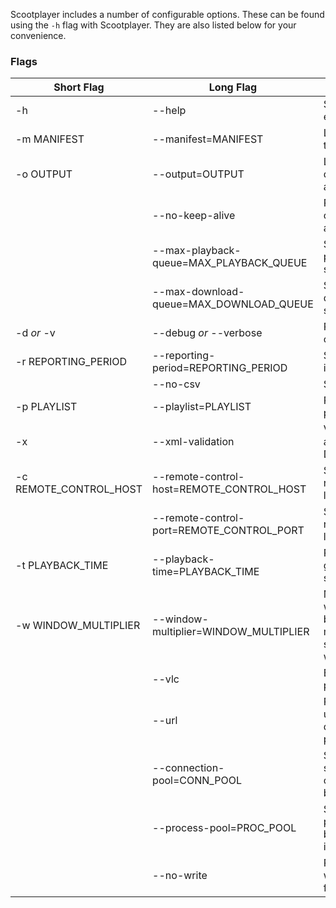 Scootplayer includes a number of configurable options. These can be found using the `-h` flag with Scootplayer. They are also listed below for your convenience.

### Flags ###

| Short Flag             | Long Flag                                 | Description                                                                              | Default     |
|------------------------|-------------------------------------------|------------------------------------------------------------------------------------------|-------------|
| -h                     | --help                                    | Show this table and exit                                                                 |             |
| -m MANIFEST            | --manifest=MANIFEST                       | Location of manifest to load                                                             |             |
| -o OUTPUT              | --output=OUTPUT                           | Location to store downloaded files and reports                                           | `out/`      |
|                        | --no-keep-alive                           | Prevent HTTP connection pooling and persistency                                          |             |
|                        | --max-playback-queue=MAX_PLAYBACK_QUEUE   | Set maximum size of playback queue in seconds                                            | 60 seconds  |
|                        | --max-download-queue=MAX_DOWNLOAD_QUEUE   | Set maximum size of download queue in seconds                                            | 30 seconds  |
| -d *or* -v             | --debug *or* --verbose                    | Print all output to console                                                              |             |
| -r REPORTING_PERIOD    | --reporting-period=REPORTING_PERIOD       | Set reporting period in seconds                                                          |             |
|                        | --no-csv                                  | Stop CSV writing                                                                         |             |
| -p PLAYLIST            | --playlist=PLAYLIST                       | Playlist of MPDs to play in succession                                                   |             |
| -x                     | --xml-validation                          | Validate the MPD against the MPEG-DASH schema                                            |             |
| -c REMOTE_CONTROL_HOST | --remote-control-host=REMOTE_CONTROL_HOST | Set hostname of the remote controller to listen to                                       | `localhost` |
|                        | --remote-control-port=REMOTE_CONTROL_PORT | Set port of the remote controller to listen to                                           | `5556`      |
| -t PLAYBACK_TIME       | --playback-time=PLAYBACK_TIME             | Playback content for given amount of seconds                                             |             |
| -w WINDOW_MULTIPLIER   | --window-multiplier=WINDOW_MULTIPLIER     | Moving average window calculated by multiplying,maximum segment duration with this value | 5           |
|                        | --vlc                                     | Emulate VLC playback behaviour                                                           |             |
|                        | --url                                     | Parse the URL to unreliably(!) determine playback,bitrate                                |             |
|                        | --connection-pool=CONN_POOL               | Set the amount of simultaneous connections that,can be made                              | 100         |
|                        | --process-pool=PROC_POOL                  | Set the amount of processes that can be used to,fetch the initialisation                 | 4           |
|                        | --no-write                                | Prevent the player writing downloaded files to disk                                      |             |
